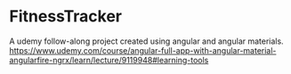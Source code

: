 # FitnessTracker

A udemy follow-along project created using angular and angular materials. 
https://www.udemy.com/course/angular-full-app-with-angular-material-angularfire-ngrx/learn/lecture/9119948#learning-tools
